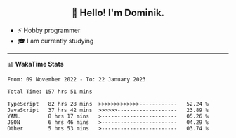 <h2 align="center">👋 Hello! I'm Dominik.</h2>

- ⚡ Hobby programmer
- 🎓 I am currently studying

---
📊 **WakaTime Stats**
<!--START_SECTION:waka-->

```text
From: 09 November 2022 - To: 22 January 2023

Total Time: 157 hrs 51 mins

TypeScript   82 hrs 28 mins  >>>>>>>>>>>>>------------   52.24 %
JavaScript   37 hrs 42 mins  >>>>>>-------------------   23.89 %
YAML         8 hrs 17 mins   >------------------------   05.26 %
JSON         6 hrs 46 mins   >------------------------   04.29 %
Other        5 hrs 53 mins   >------------------------   03.74 %
```

<!--END_SECTION:waka-->
